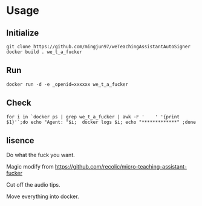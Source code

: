 # Usage

## Initialize
```
git clone https://github.com/mingjun97/weTeachingAssistantAutoSigner
docker build . we_t_a_fucker
```

## Run

```
docker run -d -e _openid=xxxxxx we_t_a_fucker
```


## Check

```
for i in `docker ps | grep we_t_a_fucker | awk -F '    ' '{print $1}'`;do echo "Agent: "$i;  docker logs $i; echo "*************" ;done
```

## lisence

Do what the fuck you want.

Magic modify from https://github.com/recolic/micro-teaching-assistant-fucker

Cut off the audio tips.

Move everything into docker.
